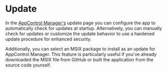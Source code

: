# Update

In the [AppControl Manager's](https://github.com/HotCakeX/Harden-Windows-Security/wiki/AppControl-Manager) update page you can configure the app to automatically check for updates at startup. Alternatively, you can manually check for updates or customize the update behavior to use a hardened update procedure for enhanced security.

Additionally, you can select an MSIX package to install as an update for AppControl Manager. This feature is particularly useful if you've already downloaded the MSIX file from GitHub or built the application from the source code yourself.

<br>
